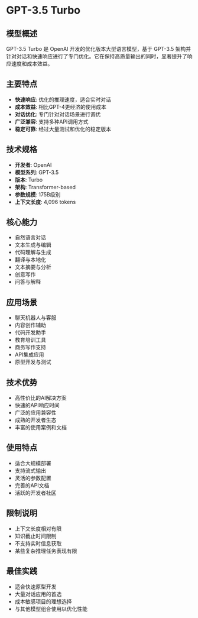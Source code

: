 # GPT-3.5 Turbo

## 模型概述
GPT-3.5 Turbo 是 OpenAI 开发的优化版本大型语言模型，基于 GPT-3.5 架构并针对对话和快速响应进行了专门优化。它在保持高质量输出的同时，显著提升了响应速度和成本效益。

## 主要特点
- **快速响应**: 优化的推理速度，适合实时对话
- **成本效益**: 相比GPT-4更经济的使用成本
- **对话优化**: 专门针对对话场景进行调优
- **广泛兼容**: 支持多种API调用方式
- **稳定可靠**: 经过大量测试和优化的稳定版本

## 技术规格
- **开发者**: OpenAI
- **模型系列**: GPT-3.5
- **版本**: Turbo
- **架构**: Transformer-based
- **参数规模**: 175B级别
- **上下文长度**: 4,096 tokens

## 核心能力
- 自然语言对话
- 文本生成与编辑
- 代码理解与生成
- 翻译与本地化
- 文本摘要与分析
- 创意写作
- 问答与解释

## 应用场景
- 聊天机器人与客服
- 内容创作辅助
- 代码开发助手
- 教育培训工具
- 商务写作支持
- API集成应用
- 原型开发与测试

## 技术优势
- 高性价比的AI解决方案
- 快速的API响应时间
- 广泛的应用兼容性
- 成熟的开发者生态
- 丰富的使用案例和文档

## 使用特点
- 适合大规模部署
- 支持流式输出
- 灵活的参数配置
- 完善的API文档
- 活跃的开发者社区

## 限制说明
- 上下文长度相对有限
- 知识截止时间限制
- 不支持实时信息获取
- 某些复杂推理任务表现有限

## 最佳实践
- 适合快速原型开发
- 大量对话应用的首选
- 成本敏感项目的理想选择
- 与其他模型组合使用以优化性能 